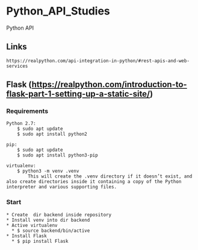# Python_API_Studies
Python API

## Links

    https://realpython.com/api-integration-in-python/#rest-apis-and-web-services


## Flask (https://realpython.com/introduction-to-flask-part-1-setting-up-a-static-site/)

### Requirements

    Python 2.7:
        $ sudo apt update
        $ sudo apt install python2

    pip:
        $ sudo apt update
        $ sudo apt install python3-pip

    virtualenv:
        $ python3 -m venv .venv
            This will create the .venv directory if it doesn’t exist, and also create directories inside it containing a copy of the Python interpreter and various supporting files.

### Start

    * Create  dir backend inside repository
    * Install venv into dir backend
    * Active virtualenv
      * $ source backend/bin/active
    * Install Flask
      * $ pip install Flask
